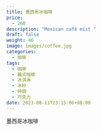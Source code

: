 ```yaml
---
title: 墨西哥冰咖啡
price:
  - 260
description: "Mexican café mist "
draft: false
weight: 46
image: images/coffee.jpg
categories:
  - 咖啡
tags:
  - 咖啡
  - 義式咖啡
  - 冰淇淋
  - 冰砂
  - 特調
  - 巧克力
date: 2023-08-11T23:15:06+08:00
---
```


 墨西哥冰咖啡
